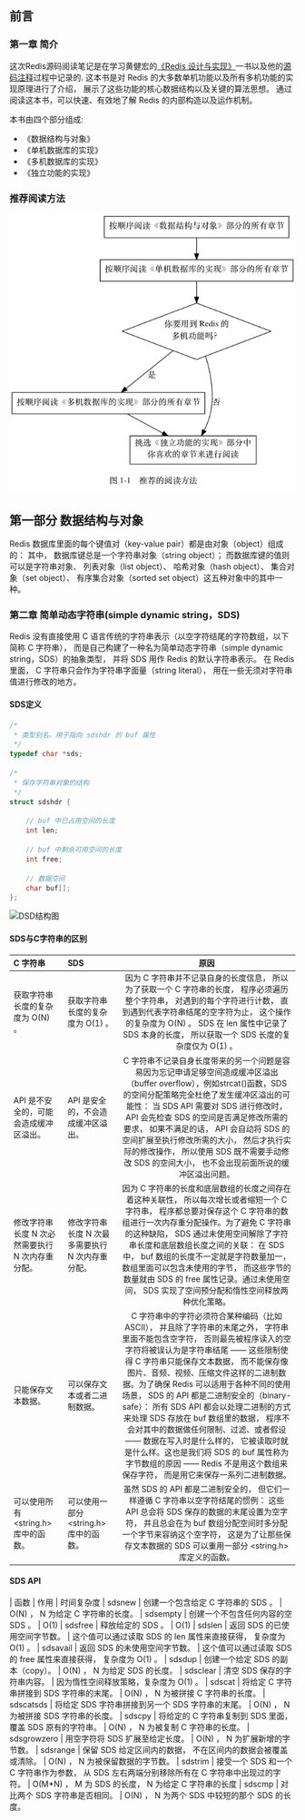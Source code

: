 ## 前言

### 第一章 简介
这次Redis源码阅读笔记是在学习黄健宏的[《Redis 设计与实现》](http://redisbook.com)一书以及他的[源码注释](https://github.com/huangz1990/redis-3.0-annotated)过程中记录的.
这本书是对 Redis 的大多数单机功能以及所有多机功能的实现原理进行了介绍， 展示了这些功能的核心数据结构以及关键的算法思想。
通过阅读这本书，可以快速、有效地了解 Redis 的内部构造以及运作机制。

本书由四个部分组成:
 - 《数据结构与对象》
 - 《单机数据库的实现》
 - 《多机数据库的实现》
 - 《独立功能的实现》

### 推荐阅读方法
![推荐阅读方法](https://github.com/lyk2655/lyk2655.github.io/raw/master/Redis/img/Redis_1.1.png)


##  第一部分 数据结构与对象
Redis 数据库里面的每个键值对（key-value pair）都是由对象（object）组成的：
其中， 数据库键总是一个字符串对象（string object）；
而数据库键的值则可以是字符串对象、 列表对象（list object）、 哈希对象（hash object）、 集合对象（set object）、 有序集合对象（sorted set object）这五种对象中的其中一种。

### 第二章 简单动态字符串(simple dynamic string，SDS)
Redis 没有直接使用 C 语言传统的字符串表示（以空字符结尾的字符数组，以下简称 C 字符串）， 而是自己构建了一种名为简单动态字符串（simple dynamic string，SDS）的抽象类型， 并将 SDS 用作 Redis 的默认字符串表示。
在 Redis 里面， C 字符串只会作为字符串字面量（string literal）， 用在一些无须对字符串值进行修改的地方。

#### SDS定义
```C
/*
 * 类型别名，用于指向 sdshdr 的 buf 属性
 */
typedef char *sds;

/*
 * 保存字符串对象的结构
 */
struct sdshdr {
    
    // buf 中已占用空间的长度
    int len;

    // buf 中剩余可用空间的长度
    int free;

    // 数据空间
    char buf[];
};
````
![DSD结构图](https://github.com/lyk2655/lyk2655.github.io/raw/master/Redis/img/Redis_2.1.png)

#### SDS与C字符串的区别

| C 字符串	|  SDS |  原因 | 
| :-----------------------------------	| :-------------------------------- |  :--------------------------------: | 
| 获取字符串长度的复杂度为 O(N) 。	| 获取字符串长度的复杂度为 O(1) 。 |  因为 C 字符串并不记录自身的长度信息， 所以为了获取一个 C 字符串的长度， 程序必须遍历整个字符串， 对遇到的每个字符进行计数， 直到遇到代表字符串结尾的空字符为止， 这个操作的复杂度为 O(N) 。 SDS 在 len 属性中记录了 SDS 本身的长度， 所以获取一个 SDS 长度的复杂度仅为 O(1) 。
| API 是不安全的，可能会造成缓冲区溢出。| 	API 是安全的，不会造成缓冲区溢出。 |  C 字符串不记录自身长度带来的另一个问题是容易因为忘记申请足够空间造成缓冲区溢出（buffer overflow），例如strcat()函数，SDS 的空间分配策略完全杜绝了发生缓冲区溢出的可能性： 当 SDS API 需要对 SDS 进行修改时， API 会先检查 SDS 的空间是否满足修改所需的要求， 如果不满足的话， API 会自动将 SDS 的空间扩展至执行修改所需的大小， 然后才执行实际的修改操作， 所以使用 SDS 既不需要手动修改 SDS 的空间大小， 也不会出现前面所说的缓冲区溢出问题。
| 修改字符串长度 N 次必然需要执行 N 次内存重分配。| 	修改字符串长度 N 次最多需要执行 N 次内存重分配。 | 因为 C 字符串的长度和底层数组的长度之间存在着这种关联性， 所以每次增长或者缩短一个 C 字符串， 程序都总要对保存这个 C 字符串的数组进行一次内存重分配操作。为了避免 C 字符串的这种缺陷， SDS 通过未使用空间解除了字符串长度和底层数组长度之间的关联： 在 SDS 中， buf 数组的长度不一定就是字符数量加一， 数组里面可以包含未使用的字节， 而这些字节的数量就由 SDS 的 free 属性记录。通过未使用空间， SDS 实现了空间预分配和惰性空间释放两种优化策略。
| 只能保存文本数据。	| 可以保存文本或者二进制数据。 | C 字符串中的字符必须符合某种编码（比如 ASCII）， 并且除了字符串的末尾之外， 字符串里面不能包含空字符， 否则最先被程序读入的空字符将被误认为是字符串结尾 —— 这些限制使得 C 字符串只能保存文本数据， 而不能保存像图片、音频、视频、压缩文件这样的二进制数据。为了确保 Redis 可以适用于各种不同的使用场景， SDS 的 API 都是二进制安全的（binary-safe）： 所有 SDS API 都会以处理二进制的方式来处理 SDS 存放在 buf 数组里的数据， 程序不会对其中的数据做任何限制、过滤、或者假设 —— 数据在写入时是什么样的， 它被读取时就是什么样。这也是我们将 SDS 的 buf 属性称为字节数组的原因 —— Redis 不是用这个数组来保存字符， 而是用它来保存一系列二进制数据。
| 可以使用所有 <string.h> 库中的函数。	| 可以使用一部分 <string.h> 库中的函数。 | 虽然 SDS 的 API 都是二进制安全的， 但它们一样遵循 C 字符串以空字符结尾的惯例： 这些 API 总会将 SDS 保存的数据的末尾设置为空字符， 并且总会在为 buf 数组分配空间时多分配一个字节来容纳这个空字符， 这是为了让那些保存文本数据的 SDS 可以重用一部分 <string.h> 库定义的函数。


#### SDS API

| 函数	       | 作用	                                       |   时间复杂度
| sdsnew	    | 创建一个包含给定 C 字符串的 SDS 。	         |   O(N) ， N 为给定 C 字符串的长度。
| sdsempty	    | 创建一个不包含任何内容的空 SDS 。	 | O(1)
| sdsfree	    | 释放给定的 SDS 。  | 	O(1)
| sdslen	    | 返回 SDS 的已使用空间字节数。	 | 这个值可以通过读取 SDS 的 len 属性来直接获得， 复杂度为 O(1) 。
| sdsavail	    | 返回 SDS 的未使用空间字节数。	 | 这个值可以通过读取 SDS 的 free 属性来直接获得， 复杂度为 O(1) 。
| sdsdup	    | 创建一个给定 SDS 的副本（copy）。 | 	O(N) ， N 为给定 SDS 的长度。
| sdsclear	    | 清空 SDS 保存的字符串内容。 | 	因为惰性空间释放策略，复杂度为 O(1) 。
| sdscat	    | 将给定 C 字符串拼接到 SDS 字符串的末尾。 | 	O(N) ， N 为被拼接 C 字符串的长度。
| sdscatsds	    | 将给定 SDS 字符串拼接到另一个 SDS 字符串的末尾。 | 	O(N) ， N 为被拼接 SDS 字符串的长度。
| sdscpy	    | 将给定的 C 字符串复制到 SDS 里面， 覆盖 SDS 原有的字符串。 | 	O(N) ， N 为被复制 C 字符串的长度。
| sdsgrowzero	| 用空字符将 SDS 扩展至给定长度。	 | O(N) ， N 为扩展新增的字节数。
| sdsrange	    | 保留 SDS 给定区间内的数据， 不在区间内的数据会被覆盖或清除。 | 	O(N) ， N 为被保留数据的字节数。
| sdstrim	    | 接受一个 SDS 和一个 C 字符串作为参数， 从 SDS 左右两端分别移除所有在 C 字符串中出现过的字符。	 | O(M*N) ， M 为 SDS 的长度， N 为给定 C 字符串的长度
| sdscmp	    | 对比两个 SDS 字符串是否相同。 | 	O(N) ， N 为两个 SDS 中较短的那个 SDS 的长度。




